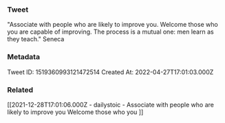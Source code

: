 ### Tweet
"Associate with people who are likely to improve you. Welcome those who you are capable of improving. The process is a mutual one: men learn as they teach." Seneca

### Metadata
Tweet ID: 1519360993121472514
Created At: 2022-04-27T17:01:03.000Z

### Related
[[2021-12-28T17:01:06.000Z - dailystoic - Associate with people who are likely to improve you Welcome those who you ]]

